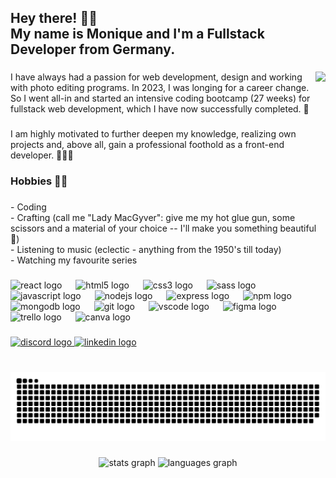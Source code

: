 <h2 align="left">Hey there! 🙋‍♀️<br>My name is Monique and I'm a Fullstack Developer from Germany.</h2>

###

<img align="right" height="200" src="https://media.giphy.com/media/v1.Y2lkPTc5MGI3NjExNXhrZnhmZWxlZXZjZjRrdjFxaGZoNXRmZTh1eWl0d2h1NWh5ZDQ1YyZlcD12MV9pbnRlcm5hbF9naWZfYnlfaWQmY3Q9Zw/M12CKWBgAFP8c/giphy.gif"  />

###

<p align="left">I have always had a passion for web development, design and working with photo editing programs. In 2023, I was longing for a career change. So I went all-in and started an intensive coding bootcamp (27 weeks) for fullstack web development, which I have now successfully completed. 💪</p>

###

<p align="left">I am highly motivated to further deepen my knowledge, realizing own projects and, above all, gain a professional foothold as a front-end developer. 👩‍💻🩷</p>

###

<h3 align="left">Hobbies 🤹‍♀️</h3>

###

<p align="left">- Coding<br>- Crafting (call me "Lady MacGyver": give me my hot glue gun, some scissors and a material of your choice -- I'll make you something beautiful 🤩)<br>- Listening to music (eclectic - anything from the 1950's till today)<br>- Watching my favourite series</p>

###

<div align="left">
  <img src="https://cdn.jsdelivr.net/gh/devicons/devicon/icons/react/react-original.svg" height="38" alt="react logo"  />
  <img width="14" />
  <img src="https://cdn.jsdelivr.net/gh/devicons/devicon/icons/html5/html5-original.svg" height="38" alt="html5 logo"  />
  <img width="14" />
  <img src="https://cdn.jsdelivr.net/gh/devicons/devicon/icons/css3/css3-original.svg" height="38" alt="css3 logo"  />
  <img width="14" />
  <img src="https://cdn.jsdelivr.net/gh/devicons/devicon/icons/sass/sass-original.svg" height="38" alt="sass logo"  />
  <img width="14" />
  <img src="https://cdn.jsdelivr.net/gh/devicons/devicon/icons/javascript/javascript-original.svg" height="38" alt="javascript logo"  />
  <img width="14" />
  <img src="https://cdn.jsdelivr.net/gh/devicons/devicon/icons/nodejs/nodejs-original.svg" height="38" alt="nodejs logo"  />
  <img width="14" />
  <img src="https://cdn.jsdelivr.net/gh/devicons/devicon/icons/express/express-original.svg" height="38" alt="express logo"  />
  <img width="14" />
  <img src="https://cdn.jsdelivr.net/gh/devicons/devicon/icons/npm/npm-original-wordmark.svg" height="38" alt="npm logo"  />
  <img width="14" />
  <img src="https://cdn.jsdelivr.net/gh/devicons/devicon/icons/mongodb/mongodb-original.svg" height="38" alt="mongodb logo"  />
  <img width="14" />
  <img src="https://cdn.jsdelivr.net/gh/devicons/devicon/icons/git/git-original.svg" height="38" alt="git logo"  />
  <img width="14" />
  <img src="https://cdn.jsdelivr.net/gh/devicons/devicon/icons/vscode/vscode-original.svg" height="38" alt="vscode logo"  />
  <img width="14" />
  <img src="https://cdn.jsdelivr.net/gh/devicons/devicon/icons/figma/figma-original.svg" height="38" alt="figma logo"  />
  <img width="14" />
  <img src="https://cdn.jsdelivr.net/gh/devicons/devicon/icons/trello/trello-plain.svg" height="38" alt="trello logo"  />
  <img width="14" />
  <img src="https://cdn.jsdelivr.net/gh/devicons/devicon/icons/canva/canva-original.svg" height="38" alt="canva logo"  />
</div>

###

<div align="left">
  <a href="https://discordapp.com/users/moniqueheusinger" target="_blank">
    <img src="https://img.shields.io/static/v1?message=Discord&logo=discord&label=&color=7289DA&logoColor=white&labelColor=&style=for-the-badge" height="38" alt="discord logo"  />
  </a>
  <a href="www.linkedin.com/in/m-heusinger" target="_blank">
    <img src="https://img.shields.io/static/v1?message=LinkedIn&logo=linkedin&label=&color=0077B5&logoColor=white&labelColor=&style=for-the-badge" height="38" alt="linkedin logo"  />
  </a>
</div>

###

<br clear="both">

<img src="https://raw.githubusercontent.com/MoniqueHeusinger/MoniqueHeusinger/output/snake.svg" alt="Snake animation" />

###

<div align="center">
  <img src="https://github-readme-stats.vercel.app/api?username=MoniqueHeusinger&hide_title=false&hide_rank=false&show_icons=true&include_all_commits=true&count_private=true&disable_animations=false&theme=dracula&locale=en&hide_border=false" height="150" alt="stats graph"  />
  <img src="https://github-readme-stats.vercel.app/api/top-langs?username=MoniqueHeusinger&locale=en&hide_title=false&layout=compact&card_width=320&langs_count=5&theme=dracula&hide_border=false" height="150" alt="languages graph"  />
</div>

###
